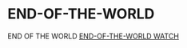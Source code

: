 # END-OF-THE-WORLD
END OF THE WORLD
[END-OF-THE-WORLD WATCH](http://j.gs/Cz0g "Орк")
  
           
